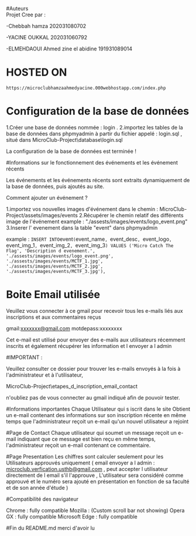 
#Auteurs                                       
Projet Cree par : 

-Chebbah hamza 202031080702

-YACINE OUKKAL  202031060792

-ELMEHDAOUI Ahmed zine el abidine 191931089014

# HOSTED ON
`https://microclubhamzaahmedyacine.000webhostapp.com/index.php`

# Configuration de la base de données

1.Créer une base de données nommée : login .
2.importez les tables de la base de données dans phpmyadmin à partir du fichier appelé : login.sql , situé dans MicroClub-Project\database\login.sql

La configuration de la base de données est terminée !


#Informations  sur le fonctionnement des événements et les événement récents

Les événements et les événements récents sont extraits dynamiquement de la base de données, puis ajoutés au site. 

Comment ajouter un événement ?

1.importez vos nouvelles images d'événement dans le chemin : MicroClub-Project/assets/images/events
2.Récupérer le chemin relatif des différents image de l'événement example : "./assests/images/events/logo_event.png"
3.Inserer l' evenement dans la table "event" dans phpmyadmin

example :
`
INSERT INTO `event` ( `event_name`, `event_desc`, `event_logo`, `event_img_1`, `event_img_2`, `event_img_3`) VALUES
('Micro Catch The Flag', 'Description d evenement.', './assests/images/events/logo_event.png', './assests/images/events/MCTF_1.jpg', './assests/images/events/MCTF_2.jpg', './assests/images/events/MCTF_3.jpg'),
`

# Boite Email utilisée


Veuillez vous connecter à ce gmail pour recevoir tous les e-mails liés aux inscriptions et aux commentaires reçus

gmail:xxxxxxx@gmail.com
motdepass:xxxxxxxx

Cet e-mail est utilisé pour envoyer des e-mails aux utilisateurs récemment inscrits  et également récupérer les information et l envoyer a l admin

#IMPORTANT :

Veuillez consulter ce dossier pour trouver les e-mails envoyés à la fois à l'administrateur et à l'utilisateur,

MicroClub-Project\etapes_d_inscription_email_contact

n'oubliez pas de vous connecter au gmail indiqué afin de pouvoir  tester.

#Informations importantes
Chaque Utilisateur qui s iscrit dans le site  Obtient un e-mail contenant des informations sur son inscription récente en même temps que l'administrateur reçoit un e-mail qu'un nouvel utilisateur a rejoint

#Page de Contact 
Chaque utilisateur qui soumet un message reçoit un e-mail indiquant que ce message est bien reçu 
en même temps, l'administrateur reçoit un e-mail contenant ce commentaire.

#Page Presentation
Les chiffres sont calculer seulement pour les Utilisateurs approuvés uniquement ( email envoyer a l admin : microclub.verfication.usthb@gmail.com , peut accepter l utilisateur directement
de l email s'il l'approuve , L'utilisateur sera considéré comme approuvé et le numéro sera ajouté en présentation en fonction de sa faculté et de son année d'étude )

#Compatibilité des navigateur

Chrome : fully compatible
Mozilla : (Custom scroll bar not showing)
Opera GX : fully compatible
Microsoft Edge : fully compatible


#Fin du README.md merci d'avoir lu



